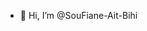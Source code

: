 - 👋 Hi, I’m @SouFiane-Ait-Bihi



<!---
SouFiane-Ait-Bihi/SouFiane-Ait-Bihi is a ✨ special ✨ repository because its `README.md` (this file) appears on your GitHub profile.
You can click the Preview link to take a look at your changes.
--->
